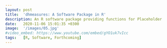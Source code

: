 ```yaml
---
layout: post
title:  'dhmeasures: A Software Package in R' 
description: An R software package providing functions for Placeholder description
date:   2020-11-06 15:01:35 +0300
image:  '/images/05.jpg'
#video_embed: https://www.youtube.com/embed/gYO1uk7vIcc
tags:   [R, Software, Forthcoming]
---
```

